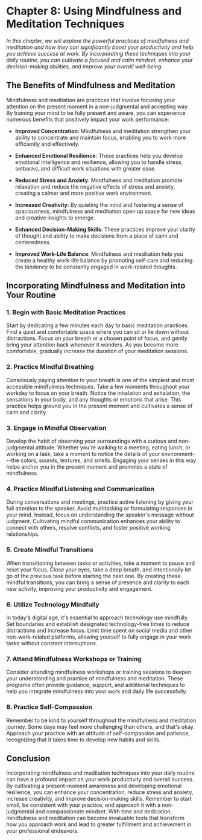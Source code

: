Chapter 8: Using Mindfulness and Meditation Techniques
======================================================

*In this chapter, we will explore the powerful practices of mindfulness and meditation and how they can significantly boost your productivity and help you achieve success at work. By incorporating these techniques into your daily routine, you can cultivate a focused and calm mindset, enhance your decision-making abilities, and improve your overall well-being.*

The Benefits of Mindfulness and Meditation
------------------------------------------

Mindfulness and meditation are practices that involve focusing your attention on the present moment in a non-judgmental and accepting way. By training your mind to be fully present and aware, you can experience numerous benefits that positively impact your work performance:

* **Improved Concentration**: Mindfulness and meditation strengthen your ability to concentrate and maintain focus, enabling you to work more efficiently and effectively.

* **Enhanced Emotional Resilience**: These practices help you develop emotional intelligence and resilience, allowing you to handle stress, setbacks, and difficult work situations with greater ease.

* **Reduced Stress and Anxiety**: Mindfulness and meditation promote relaxation and reduce the negative effects of stress and anxiety, creating a calmer and more positive work environment.

* **Increased Creativity**: By quieting the mind and fostering a sense of spaciousness, mindfulness and meditation open up space for new ideas and creative insights to emerge.

* **Enhanced Decision-Making Skills**: These practices improve your clarity of thought and ability to make decisions from a place of calm and centeredness.

* **Improved Work-Life Balance**: Mindfulness and meditation help you create a healthy work-life balance by promoting self-care and reducing the tendency to be constantly engaged in work-related thoughts.

Incorporating Mindfulness and Meditation into Your Routine
----------------------------------------------------------

### 1. **Begin with Basic Meditation Practices**

Start by dedicating a few minutes each day to basic meditation practices. Find a quiet and comfortable space where you can sit or lie down without distractions. Focus on your breath or a chosen point of focus, and gently bring your attention back whenever it wanders. As you become more comfortable, gradually increase the duration of your meditation sessions.

### 2. **Practice Mindful Breathing**

Consciously paying attention to your breath is one of the simplest and most accessible mindfulness techniques. Take a few moments throughout your workday to focus on your breath. Notice the inhalation and exhalation, the sensations in your body, and any thoughts or emotions that arise. This practice helps ground you in the present moment and cultivates a sense of calm and clarity.

### 3. **Engage in Mindful Observation**

Develop the habit of observing your surroundings with a curious and non-judgmental attitude. Whether you're walking to a meeting, eating lunch, or working on a task, take a moment to notice the details of your environment---the colors, sounds, textures, and smells. Engaging your senses in this way helps anchor you in the present moment and promotes a state of mindfulness.

### 4. **Practice Mindful Listening and Communication**

During conversations and meetings, practice active listening by giving your full attention to the speaker. Avoid multitasking or formulating responses in your mind. Instead, focus on understanding the speaker's message without judgment. Cultivating mindful communication enhances your ability to connect with others, resolve conflicts, and foster positive working relationships.

### 5. **Create Mindful Transitions**

When transitioning between tasks or activities, take a moment to pause and reset your focus. Close your eyes, take a deep breath, and intentionally let go of the previous task before starting the next one. By creating these mindful transitions, you can bring a sense of presence and clarity to each new activity, improving your productivity and engagement.

### 6. **Utilize Technology Mindfully**

In today's digital age, it's essential to approach technology use mindfully. Set boundaries and establish designated technology-free times to reduce distractions and increase focus. Limit time spent on social media and other non-work-related platforms, allowing yourself to fully engage in your work tasks without constant interruptions.

### 7. **Attend Mindfulness Workshops or Training**

Consider attending mindfulness workshops or training sessions to deepen your understanding and practice of mindfulness and meditation. These programs often provide guidance, support, and additional techniques to help you integrate mindfulness into your work and daily life successfully.

### 8. **Practice Self-Compassion**

Remember to be kind to yourself throughout the mindfulness and meditation journey. Some days may feel more challenging than others, and that's okay. Approach your practice with an attitude of self-compassion and patience, recognizing that it takes time to develop new habits and skills.

Conclusion
----------

Incorporating mindfulness and meditation techniques into your daily routine can have a profound impact on your work productivity and overall success. By cultivating a present-moment awareness and developing emotional resilience, you can enhance your concentration, reduce stress and anxiety, increase creativity, and improve decision-making skills. Remember to start small, be consistent with your practice, and approach it with a non-judgmental and compassionate mindset. With time and dedication, mindfulness and meditation can become invaluable tools that transform how you approach work and lead to greater fulfillment and achievement in your professional endeavors.
